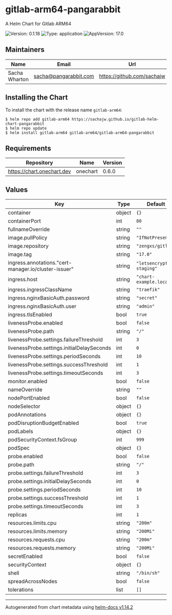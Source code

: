 # gitlab-arm64-pangarabbit

A Helm Chart for Gitlab ARM64

![Version: 0.1.18](https://img.shields.io/badge/Version-0.1.18-informational?style=flat-square)
![Type: application](https://img.shields.io/badge/Type-application-informational?style=flat-square)
![AppVersion: 17.0](https://img.shields.io/badge/AppVersion-17.0-informational?style=flat-square)

## Maintainers

| Name | Email | Url |
| ---- | ------ | --- |
| Sacha Wharton | <sacha@pangarabbit.com> | <https://github.com/sachajw> |

## Installing the Chart

To install the chart with the release name `gitlab-arm64`:

```console
$ helm repo add gitlab-arm64 https://sachajw.github.io/gitlab-helm-chart-pangarabbit
$ helm repo update
$ helm install gitlab-arm64 gitlab-arm64/gitlab-arm64-pangarabbit
```

## Requirements

| Repository | Name | Version |
|------------|------|---------|
| https://chart.onechart.dev | onechart | 0.6.0 |

## Values

| Key | Type | Default | Description |
|-----|------|---------|-------------|
| container | object | `{}` |  |
| containerPort | int | `80` |  |
| fullnameOverride | string | `""` |  |
| image.pullPolicy | string | `"IfNotPresent"` |  |
| image.repository | string | `"zengxs/gitlab"` |  |
| image.tag | string | `"17.0"` |  |
| ingress.annotations."cert-manager.io/cluster-issuer" | string | `"letsencrypt-staging"` |  |
| ingress.host | string | `"chart-example.local"` |  |
| ingress.ingressClassName | string | `"traefik"` |  |
| ingress.nginxBasicAuth.password | string | `"secret"` |  |
| ingress.nginxBasicAuth.user | string | `"admin"` |  |
| ingress.tlsEnabled | bool | `true` |  |
| livenessProbe.enabled | bool | `false` |  |
| livenessProbe.path | string | `"/"` |  |
| livenessProbe.settings.failureThreshold | int | `3` |  |
| livenessProbe.settings.initialDelaySeconds | int | `0` |  |
| livenessProbe.settings.periodSeconds | int | `10` |  |
| livenessProbe.settings.successThreshold | int | `1` |  |
| livenessProbe.settings.timeoutSeconds | int | `3` |  |
| monitor.enabled | bool | `false` |  |
| nameOverride | string | `""` |  |
| nodePortEnabled | bool | `false` |  |
| nodeSelector | object | `{}` |  |
| podAnnotations | object | `{}` |  |
| podDisruptionBudgetEnabled | bool | `true` |  |
| podLabels | object | `{}` |  |
| podSecurityContext.fsGroup | int | `999` |  |
| podSpec | object | `{}` |  |
| probe.enabled | bool | `false` |  |
| probe.path | string | `"/"` |  |
| probe.settings.failureThreshold | int | `3` |  |
| probe.settings.initialDelaySeconds | int | `0` |  |
| probe.settings.periodSeconds | int | `10` |  |
| probe.settings.successThreshold | int | `1` |  |
| probe.settings.timeoutSeconds | int | `3` |  |
| replicas | int | `1` |  |
| resources.limits.cpu | string | `"200m"` |  |
| resources.limits.memory | string | `"200Mi"` |  |
| resources.requests.cpu | string | `"200m"` |  |
| resources.requests.memory | string | `"200Mi"` |  |
| secretEnabled | bool | `false` |  |
| securityContext | object | `{}` |  |
| shell | string | `"/bin/sh"` |  |
| spreadAcrossNodes | bool | `false` |  |
| tolerations | list | `[]` |  |

----------------------------------------------
Autogenerated from chart metadata using [helm-docs v1.14.2](https://github.com/norwoodj/helm-docs/releases/v1.14.2)
